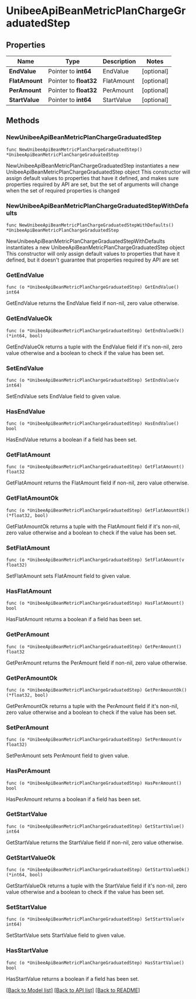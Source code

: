# UnibeeApiBeanMetricPlanChargeGraduatedStep

## Properties

Name | Type | Description | Notes
------------ | ------------- | ------------- | -------------
**EndValue** | Pointer to **int64** | EndValue | [optional] 
**FlatAmount** | Pointer to **float32** | FlatAmount | [optional] 
**PerAmount** | Pointer to **float32** | PerAmount | [optional] 
**StartValue** | Pointer to **int64** | StartValue | [optional] 

## Methods

### NewUnibeeApiBeanMetricPlanChargeGraduatedStep

`func NewUnibeeApiBeanMetricPlanChargeGraduatedStep() *UnibeeApiBeanMetricPlanChargeGraduatedStep`

NewUnibeeApiBeanMetricPlanChargeGraduatedStep instantiates a new UnibeeApiBeanMetricPlanChargeGraduatedStep object
This constructor will assign default values to properties that have it defined,
and makes sure properties required by API are set, but the set of arguments
will change when the set of required properties is changed

### NewUnibeeApiBeanMetricPlanChargeGraduatedStepWithDefaults

`func NewUnibeeApiBeanMetricPlanChargeGraduatedStepWithDefaults() *UnibeeApiBeanMetricPlanChargeGraduatedStep`

NewUnibeeApiBeanMetricPlanChargeGraduatedStepWithDefaults instantiates a new UnibeeApiBeanMetricPlanChargeGraduatedStep object
This constructor will only assign default values to properties that have it defined,
but it doesn't guarantee that properties required by API are set

### GetEndValue

`func (o *UnibeeApiBeanMetricPlanChargeGraduatedStep) GetEndValue() int64`

GetEndValue returns the EndValue field if non-nil, zero value otherwise.

### GetEndValueOk

`func (o *UnibeeApiBeanMetricPlanChargeGraduatedStep) GetEndValueOk() (*int64, bool)`

GetEndValueOk returns a tuple with the EndValue field if it's non-nil, zero value otherwise
and a boolean to check if the value has been set.

### SetEndValue

`func (o *UnibeeApiBeanMetricPlanChargeGraduatedStep) SetEndValue(v int64)`

SetEndValue sets EndValue field to given value.

### HasEndValue

`func (o *UnibeeApiBeanMetricPlanChargeGraduatedStep) HasEndValue() bool`

HasEndValue returns a boolean if a field has been set.

### GetFlatAmount

`func (o *UnibeeApiBeanMetricPlanChargeGraduatedStep) GetFlatAmount() float32`

GetFlatAmount returns the FlatAmount field if non-nil, zero value otherwise.

### GetFlatAmountOk

`func (o *UnibeeApiBeanMetricPlanChargeGraduatedStep) GetFlatAmountOk() (*float32, bool)`

GetFlatAmountOk returns a tuple with the FlatAmount field if it's non-nil, zero value otherwise
and a boolean to check if the value has been set.

### SetFlatAmount

`func (o *UnibeeApiBeanMetricPlanChargeGraduatedStep) SetFlatAmount(v float32)`

SetFlatAmount sets FlatAmount field to given value.

### HasFlatAmount

`func (o *UnibeeApiBeanMetricPlanChargeGraduatedStep) HasFlatAmount() bool`

HasFlatAmount returns a boolean if a field has been set.

### GetPerAmount

`func (o *UnibeeApiBeanMetricPlanChargeGraduatedStep) GetPerAmount() float32`

GetPerAmount returns the PerAmount field if non-nil, zero value otherwise.

### GetPerAmountOk

`func (o *UnibeeApiBeanMetricPlanChargeGraduatedStep) GetPerAmountOk() (*float32, bool)`

GetPerAmountOk returns a tuple with the PerAmount field if it's non-nil, zero value otherwise
and a boolean to check if the value has been set.

### SetPerAmount

`func (o *UnibeeApiBeanMetricPlanChargeGraduatedStep) SetPerAmount(v float32)`

SetPerAmount sets PerAmount field to given value.

### HasPerAmount

`func (o *UnibeeApiBeanMetricPlanChargeGraduatedStep) HasPerAmount() bool`

HasPerAmount returns a boolean if a field has been set.

### GetStartValue

`func (o *UnibeeApiBeanMetricPlanChargeGraduatedStep) GetStartValue() int64`

GetStartValue returns the StartValue field if non-nil, zero value otherwise.

### GetStartValueOk

`func (o *UnibeeApiBeanMetricPlanChargeGraduatedStep) GetStartValueOk() (*int64, bool)`

GetStartValueOk returns a tuple with the StartValue field if it's non-nil, zero value otherwise
and a boolean to check if the value has been set.

### SetStartValue

`func (o *UnibeeApiBeanMetricPlanChargeGraduatedStep) SetStartValue(v int64)`

SetStartValue sets StartValue field to given value.

### HasStartValue

`func (o *UnibeeApiBeanMetricPlanChargeGraduatedStep) HasStartValue() bool`

HasStartValue returns a boolean if a field has been set.


[[Back to Model list]](../README.md#documentation-for-models) [[Back to API list]](../README.md#documentation-for-api-endpoints) [[Back to README]](../README.md)


